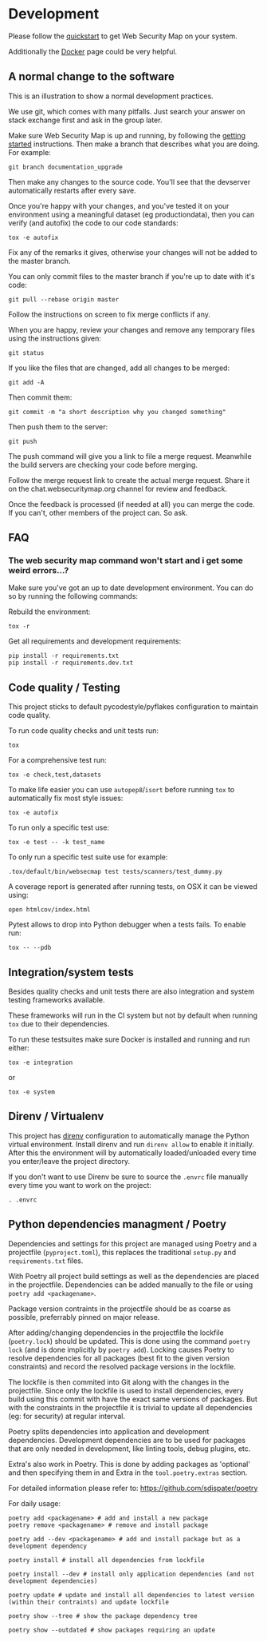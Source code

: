 # Development
Please follow the [quickstart](getting_started.md) to get Web Security Map on your system.

Additionally the [Docker](docker.md) page could be very helpful.

## A normal change to the software
This is an illustration to show a normal development practices.

We use git, which comes with many pitfalls. Just search your answer on stack exchange first and ask in the group later.

Make sure Web Security Map is up and running, by following the [getting started](getting_started.md) instructions. Then make a
branch that describes what you are doing. For example:

```
git branch documentation_upgrade
```

Then make any changes to the source code. You'll see that the devserver automatically restarts after every save.

Once you're happy with your changes, and you've tested it on your environment using a meaningful dataset
(eg productiondata), then you can verify (and autofix) the code to our code standards:

```
tox -e autofix
```

Fix any of the remarks it gives, otherwise your changes will not be added to the master branch.

You can only commit files to the master branch if you're up to date with it's code:

```
git pull --rebase origin master
```

Follow the instructions on screen to fix merge conflicts if any.

When you are happy, review your changes and remove any temporary files using the instructions given:

```
git status
```

If you like the files that are changed, add all changes to be merged:

```
git add -A
```

Then commit them:

```
git commit -m "a short description why you changed something"
```

Then push them to the server:

```
git push
```

The push command will give you a link to file a merge request. Meanwhile the build servers are checking your code
before merging.

Follow the merge request link to create the actual merge request. Share it on the chat.websecuritymap.org channel for review
and feedback.

Once the feedback is processed (if needed at all) you can merge the code. If you can't, other members of the project can.
So ask.

## FAQ

### The web security map command won't start and i get some weird errors...?
Make sure you've got an up to date development environment. You can do so by running the following commands:

Rebuild the environment:

```
tox -r
```

Get all requirements and development requirements:
```
pip install -r requirements.txt
pip install -r requirements.dev.txt
```

## Code quality / Testing

This project sticks to default pycodestyle/pyflakes configuration to maintain code quality.

To run code quality checks and unit tests run:

    tox

For a comprehensive test run:

    tox -e check,test,datasets

To make life easier you can use `autopep8`/`isort` before running `tox` to automatically fix most style issues:

    tox -e autofix

To run only a specific test use:

    tox -e test -- -k test_name

To only run a specific test suite use for example:

    .tox/default/bin/websecmap test tests/scanners/test_dummy.py

A coverage report is generated after running tests, on OSX it can be viewed using:

    open htmlcov/index.html

Pytest allows to drop into Python debugger when a tests fails. To enable run:

    tox -- --pdb

## Integration/system tests
Besides quality checks and unit tests there are also integration and system testing frameworks available.

These frameworks will run in the CI system but not by default when running `tox` due to their dependencies.

To run these testsuites make sure Docker is installed and running and run either:

    tox -e integration

or

    tox -e system

## Direnv / Virtualenv

This project has [direnv](https://direnv.net/) configuration to automatically manage the Python
virtual environment. Install direnv and run `direnv allow` to enable it initially. After this the environment will by automatically loaded/unloaded every time you enter/leave the project directory.

If you don't want to use Direnv be sure to source the `.envrc` file manually every time you want to work on the project:

    . .envrc

## Python dependencies managment / Poetry

Dependencies and settings for this project are managed using Poetry and a projectfile (`pyproject.toml`), this replaces the traditional `setup.py` and `requirements.txt` files.

With Poetry all project build settings as well as the dependencies are placed in the projectfile. Dependencies can be added manually to the file or using `poetry add <packagename>`.

Package version contraints in the projectfile should be as coarse as possible, preferrably pinned on major release.

After adding/changing dependencies in the projectfile the lockfile (`poetry.lock`) should be updated. This is done using the command `poetry lock` (and is done implicitly by `poetry add`). Locking causes Poetry to resolve dependencies for all packages (best fit to the given version constraints) and record the resolved package versions in the lockfile.

The lockfile is then commited into Git along with the changes in the projectfile. Since only the lockfile is used to install dependencies, every build using this commit with have the exact same versions of packages. But with the constraints in the projectfile it is trivial to update all dependencies (eg: for security) at regular interval.

Poetry splits dependencies into application and development dependencies. Development dependencies are to be used for packages that are only needed in development, like linting tools, debug plugins, etc.

Extra's also work in Poetry. This is done by adding packages as 'optional' and then specifying them in and Extra in the `tool.poetry.extras` section.

For detailed information please refer to: https://github.com/sdispater/poetry

For daily usage:

    poetry add <packagename> # add and install a new package
    poetry remove <packagename> # remove and install package

    poetry add --dev <packagename> # add and install package but as a development dependency

    poetry install # install all dependencies from lockfile

    poetry install --dev # install only application dependencies (and not development dependencies)

    poetry update # update and install all dependencies to latest version (within their contraints) and update lockfile

    poetry show --tree # show the package dependency tree

    poetry show --outdated # show packages requiring an update